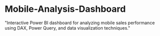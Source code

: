 # Mobile-Analysis-Dashboard
"Interactive Power BI dashboard for analyzing mobile sales performance using DAX, Power Query, and data visualization techniques."
